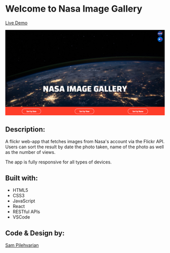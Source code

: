 # Welcome to Nasa Image Gallery

[Live Demo](https://nasa-flickr-gallery.netlify.com/)

![](src/assets/screenShotOfHomePage.png)

## Description:

A flickr web-app that fetches images from Nasa's account via the Flickr API. Users can sort the result by date the photo taken, name of the photo as well as the number of views.

The app is fully responsive for all types of devices.

## Built with:

* HTML5
* CSS3
* JavaScript
* React
* RESTful APIs
* VSCode

## Code & Design by:
[Sam Pilehvarian](https://samdev.codes/)
